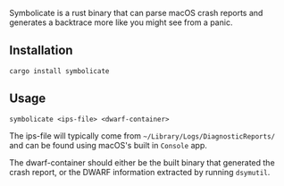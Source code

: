 Symbolicate is a rust binary that can parse macOS crash reports and generates a backtrace more like you might see from a panic.

## Installation

```
cargo install symbolicate
```

## Usage

```
symbolicate <ips-file> <dwarf-container>
```

The ips-file will typically come from `~/Library/Logs/DiagnosticReports/` and can be found using macOS's built in `Console` app.

The dwarf-container should either be the built binary that generated the crash report, or the DWARF information extracted by running `dsymutil`.
